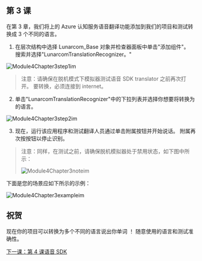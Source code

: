 ## <a name="lesson-3"></a>第 3 课

在第 3 章，我们将上的 Azure 认知服务语音翻译功能添加到我们的项目和测试转换成 3 个不同的语言。 

1. 在层次结构中选择 Lunarcom_Base 对象并检查器面板中单击"添加组件"。 搜索并选择"LunarcomTranslationRecognizer。"

![Module4Chapter3step1im](images/module4chapter3step1im.PNG)

> 注意：请确保在脱机模式下模拟器测试语音 SDK translator 之前再次打开。 要转换，必须连接到 internet。 

2. 单击"LunarcomTranslationRecognizer"中的下拉列表并选择你想要将转换为的语言。

![Module4Chapter3step2im](images/module4chapter3step2im.PNG)

3. 现在，运行该应用程序和测试翻译人员通过单击附属按钮并开始说话。 附属再次按按钮以停止识别。 

> 注意：同样，在测试之前，请确保脱机模拟器处于禁用状态，如下图中所示：
>
> ![Module4Chapter3noteim](images/module4chapter3noteim.PNG)

下面是您的场景应如下所示的示例：

![Module4Chapter3exampleim](images/module4chapter3exampleim.PNG)

## <a name="congratulations"></a>祝贺

现在你的项目可以转换为多个不同的语言说出你单词 ！ 随意使用的语言和测试准确性。 

[下一课：第 4 课语音 SDK](placeholderlink)


